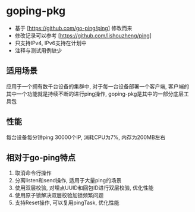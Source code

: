 # goping-pkg

- 基于 [https://github.com/go-ping/ping] 修改而来  
- 修改记录可以参考 [https://github.com/lishouzheng/ping]  
- 只支持IPv4, IPv6支持在计划中  
- 注释与测试用例缺少  

## 适用场景

应用于一个拥有数千台设备的集群中, 对于每一台设备部署一个客户端, 客户端的其中一个功能就是持续不断的进行ping操作, goping-pkg是其中的一部分底层工具包

## 性能

每台设备每分钟ping 30000个IP, 消耗CPU为7%, 内存为200MB左右

## 相对于go-ping特点

1. 取消命令行操作
2. 分离listen和send操作, 适用于大量ping的场景
3. 使用双层校验, 对埋点UUID和回包ID进行双层校验, 优化性能
4. 使用原子锁解决双层校验加锁频繁问题
5. 支持Reset操作, 可以复用pingTask, 优化性能
